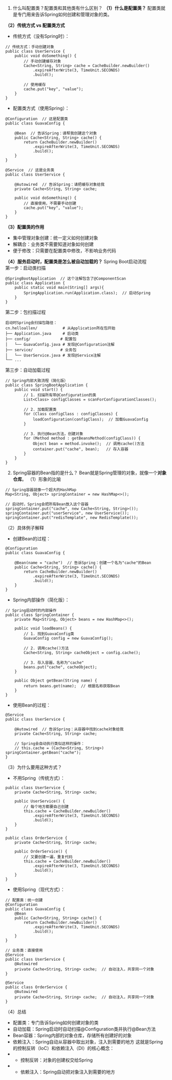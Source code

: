 1. 什么叫配置类？配置类和其他类有什么区别？
**（1）什么是配置类？**
配置类就是专门用来告诉Spring如何创建和管理对象的类。

**（2）传统方式 vs 配置类方式**
- 传统方式（没有Spring时）：
```
// 传统方式：手动创建对象
public class UserService {
    public void doSomething() {
        // 手动创建缓存对象
        Cache<String, String> cache = CacheBuilder.newBuilder()
            .expireAfterWrite(3, TimeUnit.SECONDS)
            .build();
        
        // 使用缓存
        cache.put("key", "value");
    }
}
```

- 配置类方式（使用Spring）：
```
@Configuration  // 这是配置类
public class GuavaConfig {
    
    @Bean  // 告诉Spring：请帮我创建这个对象
    public Cache<String, String> cache() {
        return CacheBuilder.newBuilder()
            .expireAfterWrite(3, TimeUnit.SECONDS)
            .build();
    }
}

@Service  // 这是业务类
public class UserService {
    
    @Autowired  // 告诉Spring：请把缓存对象给我
    private Cache<String, String> cache;
    
    public void doSomething() {
        // 直接使用，不需要手动创建
        cache.put("key", "value");
    }
}
```

**（3）配置类的作用**
- 集中管理对象创建：统一定义如何创建对象
- 解耦合：业务类不需要知道对象如何创建
- 便于修改：只需要在配置类中修改，不影响业务代码

**（4）服务启动时，配置类是怎么被自动加载的？**
Spring Boot启动流程  
第一步：启动类扫描
```
@SpringBootApplication  // 这个注解包含了@ComponentScan
public class Application {
    public static void main(String[] args){
        SpringApplication.run(Application.class);  // 启动Spring
    }
}
```

第二步：包扫描过程  
```
启动时Spring会扫描包路径：
cn.helloallen/           # 从Application所在包开始
├── Application.java     # 启动类
├── config/             # 配置包
│   └── GuavaConfig.java # 发现@Configuration注解
├── service/            # 业务包
│   └── UserService.java # 发现@Service注解
└── ...
```

第三步：自动加载过程
```
// Spring内部大致流程（简化版）
public class SpringBootApplication {
    public void start() {
        // 1. 扫描所有带@Configuration的类
        List<Class> configClasses = scanForConfigurationClasses();
        
        // 2. 加载配置类
        for (Class configClass : configClasses) {
            loadConfiguration(configClass);  // 加载GuavaConfig
        }
        
        // 3. 执行@Bean方法，创建对象
        for (Method method : getBeansMethod(configClass)) {
            Object bean = method.invoke();  // 调用cache()方法
            container.put("cache", bean);   // 存入容器
        }
    }
}
```

2. Spring容器的Bean指的是什么？
Bean就是Spring管理的对象，就像一个**对象仓库**。
（1）形象的比喻
```
// Spring容器就像一个超大的HashMap
Map<String, Object> springContainer = new HashMap<>();

// 启动时，Spring会把所有Bean放入这个容器
springContainer.put("cache", new Cache<String, String>());
springContainer.put("userService", new UserService());
springContainer.put("redisTemplate", new RedisTemplate());
```

（2）具体例子解释
- 创建Bean的过程：
```
@Configuration
public class GuavaConfig {
    
    @Bean(name = "cache")  // 告诉Spring：创建一个名为"cache"的Bean
    public Cache<String, String> cache() {
        return CacheBuilder.newBuilder()
            .expireAfterWrite(3, TimeUnit.SECONDS)
            .build();
    }
}
```

- Spring内部操作（简化版）：
```
// Spring启动时的内部操作
public class SpringContainer {
    private Map<String, Object> beans = new HashMap<>();
    
    public void loadBeans() {
        // 1. 找到GuavaConfig类
        GuavaConfig config = new GuavaConfig();
        
        // 2. 调用cache()方法
        Cache<String, String> cacheObject = config.cache();
        
        // 3. 存入容器，名称为"cache"
        beans.put("cache", cacheObject);
    }
    
    public Object getBean(String name) {
        return beans.get(name);  // 根据名称获取Bean
    }
}
```

- 使用Bean的过程：
```
@Service
public class UserService {
    
    @Autowired  // 告诉Spring：从容器中找到cache对象给我
    private Cache<String, String> cache;
    
    // Spring会自动执行类似这样的操作：
    // this.cache = (Cache<String, String>) springContainer.getBean("cache");
}
```

（3）为什么要用这种方式？
- 不用Spring（传统方式）：
```
public class UserService {
    private Cache<String, String> cache;
    
    public UserService() {
        // 每个地方都要自己创建
        this.cache = CacheBuilder.newBuilder()
            .expireAfterWrite(3, TimeUnit.SECONDS)
            .build();
    }
}

public class OrderService {
    private Cache<String, String> cache;
    
    public OrderService() {
        // 又要创建一遍，重复代码
        this.cache = CacheBuilder.newBuilder()
            .expireAfterWrite(3, TimeUnit.SECONDS)
            .build();
    }
}
```

- 使用Spring（现代方式）：
```
// 配置类：统一创建
@Configuration
public class GuavaConfig {
    @Bean
    public Cache<String, String> cache() {
        return CacheBuilder.newBuilder()
            .expireAfterWrite(3, TimeUnit.SECONDS)
            .build();
    }
}

// 业务类：直接使用
@Service
public class UserService {
    @Autowired
    private Cache<String, String> cache;  // 自动注入，共享同一个对象
}

@Service
public class OrderService {
    @Autowired
    private Cache<String, String> cache;  // 自动注入，共享同一个对象
}
```

（4）总结
- 配置类：专门告诉Spring如何创建对象的类
- 自动加载：Spring启动时自动扫描@Configuration类并执行@Bean方法
- Bean容器：Spring内部的对象仓库，存储所有创建好的对象
- 依赖注入：Spring自动从容器中取出对象，注入到需要的地方
这就是Spring的控制反转（IoC）和依赖注入（DI）的核心概念：
- - 控制反转：对象的创建权交给Spring
- - 依赖注入：Spring自动把对象注入到需要的地方

